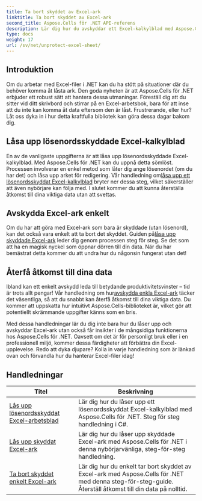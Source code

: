 ```yaml
---
title: Ta bort skyddet av Excel-ark
linktitle: Ta bort skyddet av Excel-ark
second_title: Aspose.Cells för .NET API-referens
description: Lär dig hur du avskyddar ett Excel-kalkylblad med Aspose.Cells för .NET. Detaljerade tutorials för utvecklare i C#.
type: docs
weight: 17
url: /sv/net/unprotect-excel-sheet/
---
```

## Introduktion

Om du arbetar med Excel-filer i .NET kan du ha stött på situationer där du behöver komma åt låsta ark. Den goda nyheten är att Aspose.Cells för .NET erbjuder ett robust sätt att hantera dessa utmaningar. Föreställ dig att du sitter vid ditt skrivbord och stirrar på en Excel-arbetsbok, bara för att inse att du inte kan komma åt data eftersom den är låst. Frustrerande, eller hur? Låt oss dyka in i hur detta kraftfulla bibliotek kan göra dessa dagar bakom dig.

## Låsa upp lösenordsskyddade Excel-kalkylblad 

En av de vanligaste uppgifterna är att låsa upp lösenordsskyddade Excel-kalkylblad. Med Aspose.Cells för .NET kan du uppnå detta sömlöst. Processen involverar en enkel metod som låter dig ange lösenordet (om du har det) och låsa upp arket för redigering. Vår handledning om[låsa upp ett lösenordsskyddat Excel-kalkylblad](./unlock-password-protected-excel-worksheet/) bryter ner dessa steg, vilket säkerställer att även nybörjare kan följa med. I slutet kommer du att kunna återställa åtkomst till dina viktiga data utan att svettas.

## Avskydda Excel-ark enkelt 

 Om du har att göra med Excel-ark som bara är skyddade (utan lösenord), kan det också vara enkelt att ta bort det skyddet. Guiden på[låsa upp skyddade Excel-ark](./unlock-protected-excel-sheet/) leder dig genom processen steg för steg. Se det som att ha en magisk nyckel som öppnar dörren till din data. När du har bemästrat detta kommer du att undra hur du någonsin fungerat utan det!

## Återfå åtkomst till dina data 

Ibland kan ett enkelt avskydd leda till betydande produktivitetsvinster – tid är trots allt pengar! Vår handledning om hur[avskydda enkla Excel-ark](./unprotect-simple-excel-sheet/) täcker det väsentliga, så att du snabbt kan återfå åtkomst till dina viktiga data. Du kommer att uppskatta hur intuitivt Aspose.Cells-biblioteket är, vilket gör att potentiellt skrämmande uppgifter känns som en bris. 

Med dessa handledningar lär du dig inte bara hur du låser upp och avskyddar Excel-ark utan också får insikter i de mångsidiga funktionerna hos Aspose.Cells för .NET. Oavsett om det är för personligt bruk eller i en professionell miljö, kommer dessa färdigheter att förbättra din Excel-upplevelse. Redo att dyka djupare? Kolla in varje handledning som är länkad ovan och förvandla hur du hanterar Excel-filer idag!


## Handledningar 
| Titel | Beskrivning |
| --- | --- |
| [Lås upp lösenordsskyddat Excel-arbetsblad](./unlock-password-protected-excel-worksheet/) | Lär dig hur du låser upp ett lösenordsskyddat Excel-kalkylblad med Aspose.Cells för .NET. Steg för steg handledning i C#. |  
| [Lås upp skyddat Excel-ark](./unlock-protected-excel-sheet/) | Lär dig hur du låser upp skyddade Excel-ark med Aspose.Cells för .NET i denna nybörjarvänliga, steg-för-steg handledning.  |  
| [Ta bort skyddet enkelt Excel-ark](./unprotect-simple-excel-sheet/) | Lär dig hur du enkelt tar bort skyddet av Excel-ark med Aspose.Cells för .NET med denna steg-för-steg-guide. Återställ åtkomst till din data på nolltid. |  